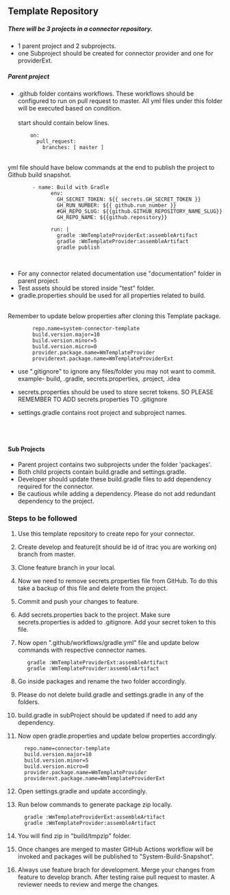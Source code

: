 ## Template Repository
  ##### There will be 3 projects in a connector repository.
  - 1 parent project and 2 subprojects.
  - one Subproject should be created for connector provider and one for providerExt.
   

  ##### Parent project
  
  - .github folder contains workflows. These workflows should be configured to run on pull request to master. All yml files under this folder will be executed based on condition. 
  <br><br>start should contain below lines.
           
           
            on:
              pull_request:
                branches: [ master ]     
   <br>yml file should have below commands at the end to publish the project to Github build snapshot.
   
            - name: Build with Gradle
                  env:
                    GH_SECRET_TOKEN: ${{ secrets.GH_SECRET_TOKEN }}
                    GH_RUN_NUMBER: ${{ github.run_number }}
                    #GH_REPO_SLUG: ${{github.GITHUB_REPOSITORY_NAME_SLUG}}
                    GH_REPO_NAME: ${{github.repository}}
            
                  run: |
                    gradle :WmTemplateProviderExt:assembleArtifact
                    gradle :WmTemplateProvider:assembleArtifact
                    gradle publish
   <br>
   
   - For any connector related documentation use "documentation" folder in parent project.
   - Test assets should be stored inside "test" folder.
   - gradle.properties should be used for all properties related to build.
   <br><br>
     
   Remember to update below properties after cloning this Template package. 
    
            repo.name=system-connector-template
            build.version.major=10
            build.version.minor=5
            build.version.micro=0
            provider.package.name=WmTemplateProvider
            providerext.package.name=WmTemplateProviderExt
    
            
   - use ".gitignore" to ignore any files/folder you may not want to commit.
   <br><nbsp> example- build, .gradle, secrets.properties, .project, .idea
   
   - secrets.properties should be used to store secret tokens. SO PLEASE REMEMBER TO ADD secrets.properties TO .gitignore
   - settings.gradle contains root project and subproject names.
  
  <br><br>
  #### Sub Projects
  
  - Parent project contains two subprojects under the folder 'packages'.  
  - Both child projects contain build.gradle and settings.gradle.
  - Developer should update these build.gradle files to add dependency required for the connector.
  - Be cautious while adding a dependency. Please do not add redundant dependency to the project.
  
  ### Steps to be followed
  
  1. Use this template repository to create repo for your connector.
  2. Create develop and feature(it should be id of itrac you are working on) branch from master.
  3. Clone feature branch in your local.
  4. Now we need to remove secrets.properties file from GitHub. To do this take a backup of this file and delete from the project.
  5. Commit and push your changes to feature.
  6. Add secrets.properties back to the project. Make sure secrets.properties is added to .gitignore. Add your secret token to this file.
  7. Now open ".github/workflows/gradle.yml" file and update below commands with respective connector names. <br>
            
            gradle :WmTemplateProviderExt:assembleArtifact
            gradle :WmTemplateProvider:assembleArtifact

  8. Go inside packages and rename the two folder accordingly.
  9. Please do not delete build.gradle and settings.gradle in any of the folders.
  10. build.gradle in subProject should be updated if need to add any dependency.
  11. Now open gradle.properties and update below properties accordingly.<br>
  
            repo.name=connector-template
            build.version.major=10
            build.version.minor=5
            build.version.micro=0
            provider.package.name=WmTemplateProvider
            providerext.package.name=WmTemplateProviderExt

  12. Open settings.gradle and update accordingly.
  13. Run below commands to generate package zip locally.<br>
  
            gradle :WmTemplateProviderExt:assembleArtifact
            gradle :WmTemplateProvider:assembleArtifact          
  14. You will find zip in "build/tmpzip" folder.
  15. Once changes are merged to master GitHub Actions workflow will be invoked and packages will be published to "System-Build-Snapshot".
  16. Always use feature brach for development. Merge your changes from feature to develop branch. After testing raise pull request to master. A reviewer needs to review and merge the changes.
  
  
